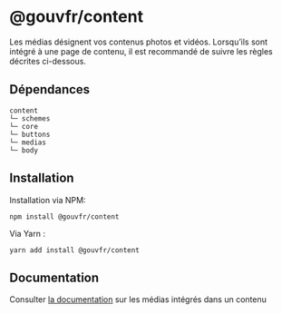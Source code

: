 # @gouvfr/content

Les médias désignent vos contenus photos et vidéos. Lorsqu’ils sont intégré à une page de contenu, il est recommandé de suivre les règles décrites ci-dessous.

## Dépendances
```shell
content
└─ schemes
└─ core
└─ buttons
└─ medias
└─ body
```

## Installation
Installation via NPM:
```
npm install @gouvfr/content
```
Via Yarn :
```
yarn add install @gouvfr/content
```

## Documentation

Consulter [la documentation](https://gouvfr.atlassian.net/wiki/spaces/DB/pages/223019554/M+dias+int+gr+s+au+contenu+-+Responsive+medias) sur les médias intégrés dans un contenu
